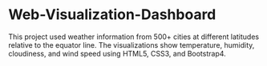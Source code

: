 # Web-Visualization-Dashboard

This project used weather information from 500+ cities at different latitudes relative to the equator line. The visualizations show temperature, humidity, cloudiness, and wind speed using HTML5, CSS3, and Bootstrap4. 



